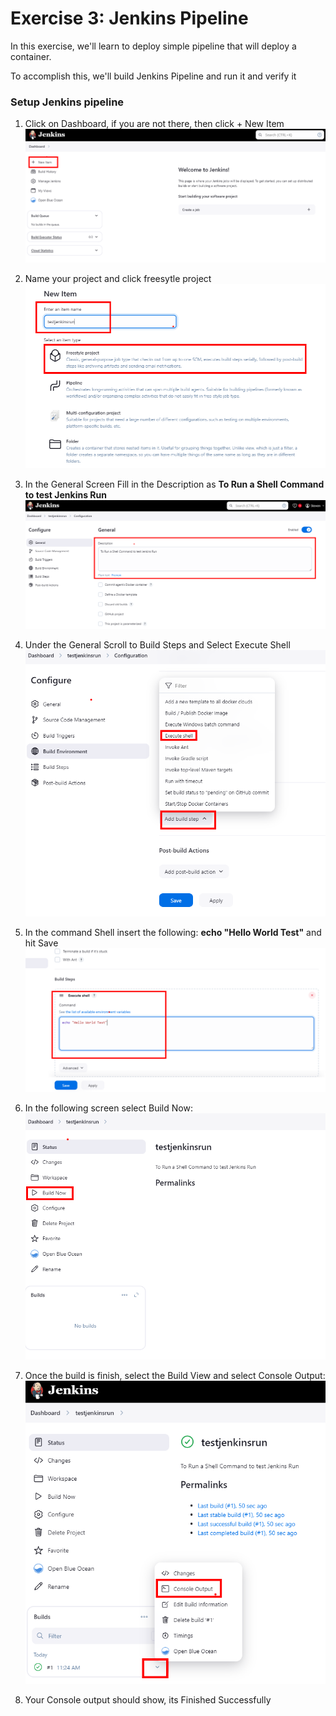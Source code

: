 # Exercise 3: Jenkins Pipeline

In this exercise, we'll learn to deploy simple pipeline that will deploy a container.

To accomplish this, we'll build Jenkins Pipeline and run it and verify it

### Setup Jenkins pipeline

1. Click on Dashboard, if you are not there, then click + New Item
![alt text](image.png)

2. Name your project and click freesytle project
![alt text](image-1.png)

3. In the General Screen Fill in the Description as **To Run a Shell Command to test Jenkins Run** 
![alt text](image-2.png)

4. Under the General Scroll to Build Steps and Select Execute Shell 
![alt text](image-3.png)

5. In the command Shell insert the following: 
**echo "Hello World Test"** and hit Save
![alt text](image-4.png)

6. In the following screen select Build Now:
![alt text](image-5.png)

7. Once the build is finish, select the Build View and select Console Output: 
![alt text](image-7.png)

8. Your Console output should show, its Finished Successfully 